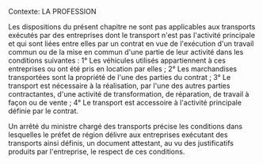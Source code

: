 Contexte: LA PROFESSION

Les dispositions du présent chapitre ne sont pas applicables aux transports exécutés par des entreprises dont le transport n'est pas l'activité principale et qui sont liées entre elles par un contrat en vue de l'exécution d'un travail commun ou de la mise en commun d'une partie de leur activité dans les conditions suivantes : 1° Les véhicules utilisés appartiennent à ces entreprises ou ont été pris en location par elles ; 2° Les marchandises transportées sont la propriété de l'une des parties du contrat ; 3° Le transport est nécessaire à la réalisation, par l'une des autres parties contractantes, d'une activité de transformation, de réparation, de travail à façon ou de vente ; 4° Le transport est accessoire à l'activité principale définie par le contrat.

Un arrêté du ministre chargé des transports précise les conditions dans lesquelles le préfet de région délivre aux entreprises exécutant des transports ainsi définis, un document attestant, au vu des justificatifs produits par l'entreprise, le respect de ces conditions.